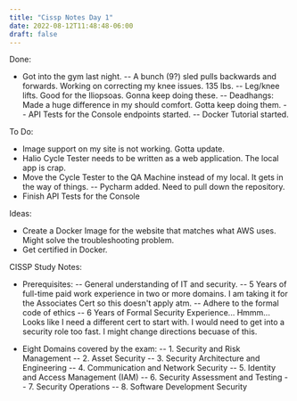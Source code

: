 ```yaml
---
title: "Cissp Notes Day 1"
date: 2022-08-12T11:48:48-06:00
draft: false
---
```

Done:
- Got into the gym last night.
-- A bunch (9?) sled pulls backwards and forwards. Working on correcting my knee issues. 135 lbs.
-- Leg/knee lifts. Good for the Iliopsoas. Gonna keep doing these. 
-- Deadhangs: Made a huge difference in my should comfort. Gotta keep doing them.
-- API Tests for the Console endpoints started.
-- Docker Tutorial started.

To Do:
- Image support on my site is not working. Gotta update.
- Halio Cycle Tester needs to be written as a web application. The local app is crap. 
- Move the Cycle Tester to the QA Machine instead of my local. It gets in the way of things.
-- Pycharm added. Need to pull down the repository.
- Finish API Tests for the Console

Ideas:
- Create a Docker Image for the website that matches what AWS uses. Might solve the troubleshooting problem.
- Get certified in Docker.

CISSP Study Notes:
- Prerequisites:
-- General understanding of IT and security. 
-- 5 Years of full-time paid work experience in two or more domains. I am taking it for the Associates Cert so this doesn't apply atm.
-- Adhere to the formal code of ethics
-- 6 Years of Formal Security Experience... Hmmm... Looks like I need a different cert to start with. I would need to get into a security role too fast. I might change directions becuase of this.

- Eight Domains covered by the exam:
-- 1. Security and Risk Management
-- 2. Asset Security
-- 3. Security Architecture and Engineering
-- 4. Communication and Network Security
-- 5. Identity and Access Management (IAM)
-- 6. Security Assessment and Testing
-- 7. Security Operations
-- 8. Software Development Security






